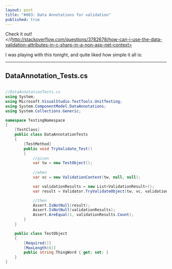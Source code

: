 ```yaml
---
layout: post
title: "#003: Data Annotations for validation"
published: true
---
```


Check it out!  
<//http://stackoverflow.com/questions/3782678/how-can-i-use-the-data-validation-attributes-in-c-sharp-in-a-non-asp-net-context>

I was playing with this tonight, and quite liked how simple it all is:

-----------------------
DataAnnotation_Tests.cs
-----------------------

```csharp

//DataAnnotationTests.cs
using System;
using Microsoft.VisualStudio.TestTools.UnitTesting;
using System.ComponentModel.DataAnnotations;
using System.Collections.Generic;

namespace TestingNamespace
{
    [TestClass]
    public class DataAnnotationTests
    {
        [TestMethod]
        public void TryValidate_Test()
        {
            //given 
            var tw = new TestObject();
            
            //when
            var vc = new ValidationContext(tw, null, null);

            var validationResults = new List<ValidationResult>();
            var result = Validator.TryValidateObject(tw, vc, validationResults, true);

            //then
            Assert.IsNotNull(result);
            Assert.IsNotNull(validationResults);
            Assert.AreEqual(1, validationResults.Count);
        }
    }

    public class TestObject
    {
        [Required()]
        [MaxLength(6)]
        public string ThingWord { get; set; }
    }
}
```

